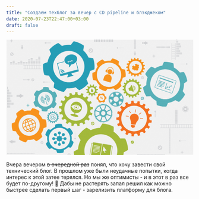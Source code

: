 ```yaml
---
title: "Создаем техблог за вечер с CD pipeline и блэкджеком"
date: 2020-07-23T22:47:00+03:00
draft: false
---
```


![image alt text](images/tech-blog.png)

Вчера вечером ~~в очередной раз~~ понял, что хочу завести свой технический блог. В прошлом уже были неудачные попытки, когда интерес к этой затее терялся. 
Но мы же оптимисты - и в этот в раз все будет по-другому! 💪 Дабы не растерять запал решил как можно быстрее сделать первый шаг - зарелизить платформу для блога.